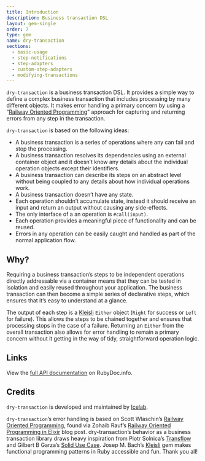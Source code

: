 ```yaml
---
title: Introduction
description: Business transaction DSL
layout: gem-single
order: 7
type: gem
name: dry-transaction
sections:
  - basic-usage
  - step-notifications
  - step-adapters
  - custom-step-adapters
  - modifying-transactions
---
```


`dry-transaction` is a business transaction DSL. It provides a simple way to define a complex business transaction that includes processing by many different objects. It makes error handling a primary concern by using a “[Railway Oriented Programming](http://fsharpforfunandprofit.com/rop/)” approach for capturing and returning errors from any step in the transaction.

`dry-transaction` is based on the following ideas:

* A business transaction is a series of operations where any can fail and stop the processing.
* A business transaction resolves its dependencies using an external container object and it doesn’t know any details about the individual operation objects except their identifiers.
* A business transaction can describe its steps on an abstract level without being coupled to any details about how individual operations work.
* A business transaction doesn’t have any state.
* Each operation shouldn’t accumulate state, instead it should receive an input and return an output without causing any side-effects.
* The only interface of a an operation is `#call(input)`.
* Each operation provides a meaningful piece of functionality and can be reused.
* Errors in any operation can be easily caught and handled as part of the normal application flow.

## Why?

Requiring a business transaction’s steps to be independent operations directly addressable via a container means that they can be tested in isolation and easily reused throughout your application. The business transaction can then become a simple series of declarative steps, which ensures that it’s easy to understand at a glance.

The output of each step is a [Kleisli](https://github.com/txus/kleisli) `Either` object (`Right` for success or `Left` for failure). This allows the steps to be chained together and ensures that processing stops in the case of a failure. Returning an `Either` from the overall transaction also allows for error handling to remain a primary concern without it getting in the way of tidy, straightforward operation logic.

## Links

View the [full API documentation](http://www.rubydoc.info/github/dry-rb/dry-transaction) on RubyDoc.info.

## Credits

`dry-transaction` is developed and maintained by [Icelab](http://icelab.com.au/).

`dry-transaction`’s error handling is based on Scott Wlaschin’s [Railway Oriented Programming](http://fsharpforfunandprofit.com/rop/), found via Zohaib Rauf’s [Railway Oriented Programming in Elixir](http://zohaib.me/railway-programming-pattern-in-elixir/) blog post. dry-transaction’s behavior as a business transaction library draws heavy inspiration from Piotr Solnica’s [Transflow](http://github.com/solnic/transflow) and Gilbert B Garza’s [Solid Use Case](https://github.com/mindeavor/solid_use_case). Josep M. Bach’s [Kleisli](https://github.com/txus/kleisli) gem makes functional programming patterns in Ruby accessible and fun. Thank you all!

